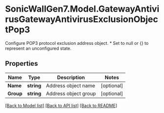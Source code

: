 # SonicWallGen7.Model.GatewayAntivirusGatewayAntivirusExclusionObjectPop3
Configure POP3 protocol exclusion address object. * Set to null or {} to represent  an unconfigured state.

## Properties

Name | Type | Description | Notes
------------ | ------------- | ------------- | -------------
**Name** | **string** | Address object name | [optional] 
**Group** | **string** | Address object group | [optional] 

[[Back to Model list]](../README.md#documentation-for-models) [[Back to API list]](../README.md#documentation-for-api-endpoints) [[Back to README]](../README.md)

